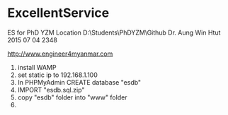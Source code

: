 # ExcellentService
ES for PhD YZM
Location D:\Students\PhDYZM\Github
Dr. Aung Win Htut
2015 07 04    2348

http://www.engineer4myanmar.com

1. install WAMP
2. set static ip to 192.168.1.100
3. In PHPMyAdmin CREATE database "esdb"
4. IMPORT "esdb.sql.zip"
5. copy "esdb" folder into "www" folder
6. 

